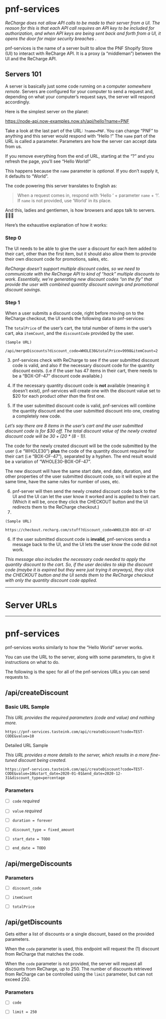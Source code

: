 # pnf-services
_ReCharge does not allow API calls to be made to their server from a UI. The reason for this is that each API call requires an API key to be included for authorization, and when API keys are being sent back and forth from a UI, it opens the door for major security breaches ._

pnf-services is the name of a server built to allow the PNF Shopify Store (UI) to interact with ReCharge API. It is a proxy (a “middleman”) between the UI and the ReCharge API.

## Servers 101
A server is basically just some code running on a computer _somewhere remote_. Servers are configured for your computer to send a request and, depending on what your computer’s request says, the server will respond accordingly.

Here is the simplest server on the planet:

https://node-api.now-examples.now.sh/api/hello?name=PNF

Take a look at the last part of the URL: `?name=PNF`. You can change “PNF” to anything and this server would respond with “Hello <WHATEVER YOU PUT>!” The `name` part of the URL is called a parameter. Parameters are how the server can accept data from us.


If you remove everything from the end of URL, starting at the “?” and you refresh the page, you’ll see “Hello World!”

This happens because the `name`  parameter is _optional_. If you don’t supply it, it defaults to “World”.

The code powering this server translates to English as: 

> When a request comes in, respond with ‘Hello ‘ + parameter `name` + ‘!’. If `name`  is not provided, use ‘World’ in its place.  

And this, ladies and gentlemen, is how browsers and apps talk to servers. 🧑🏽‍💻


Here’s the exhaustive explanation of how it works: 

### Step 0

The UI needs to be able to give the user a discount for each item added to their cart, other than the first item, but it should also allow them to provide their own discount code for promotions, sales, etc. 

_ReCharge doesn’t support multiple discount codes, so we need to communicate with the ReCharge API to kind of “hack” multiple discounts to work. Essentially, we’re generating new discount codes “on the fly” that provide the user with combined quantity discount savings and promotional discount savings._  


### Step 1  
When a user submits a discount code, right before moving on to the ReCharge checkout, the UI sends the following data to pnf-services:

The  `totalPrice`  of the user’s cart, the total number of items in the user’s cart, aka `itemCount`, and the `discountCode`  provided by the user.

```
(Sample URL)

/api/mergeDiscounts?discount_code=WHOLE30&totalPrice=9998&itemCount=2
```

3. pnf-services check with ReCharge to see if the user submitted discount code is valid, and also if the necessary discount code for the quantity discount exists. (i.e if the user has 47 items in their cart, there needs to be a “BOX-OF-47” discount code available.)

4. If the necessary quantity discount code is **not** available (meaning it doesn’t exist), pnf-services will create one with the discount value set to $20 for each product _other than_ the first one.

5. If the user submitted discount code is valid, pnf-services will combine the quantity discount and the user submitted discount into one, creating a completely new code.

_Let’s say there are 8 items in the user’s cart and the user submitted discount code is for $30 off. The total discount value of the newly created discount code will be $30 + ($20 * (8 - 1))._

The code for the newly created discount will be the code submitted by the user (i.e “WHOLE30”) **plus** the code of the quantity discount required for their cart (i.e “BOX-OF-47”), separated by a hyphen. The end result would be  a variation of “WHOLE30-BOX-OF-47”.

The new discount will have the same start date, end date, duration, and other properties of the user submitted discount code, so it will expire at the same time, have the same rules for number of uses, etc.

6. pnf-server will then send the newly created discount code back to the UI and the UI can let the user know it worked and is applied to their cart. (Which it will be, once they click the CHECKOUT button and the UI redirects them to the ReCharge checkout.)
7. 
```
(Sample URL)

https://checkout.recharg.com/stuff?discount_code=WHOLE30-BOX-OF-47
```

6. If the user submitted discount code is **invalid**, pnf-services sends a message back to the UI, and the UI lets the user know the code did not work.

_This message also includes the necessary code needed to apply the quantity discount to the cart. So, if the user decides to skip the discount code (maybe it is expired but they were just trying it anyways), they click the CHECKOUT button and the UI sends them to the ReCharge checkout with only the quantity discount code applied._


- - - -


# Server URLs



- - - -

# pnf-services
pnf-services works similarly to how the “Hello World” server works.

You can use the URL to the server, along with some parameters, to give it instructions on what to do.

The following is the spec for all of the pnf-services URLs you can send requests to.


## /api/createDiscount

### Basic URL Sample

_This URL provides the required parameters (code and value) and nothing more._

```
https://pnf-services.tasteink.com/api/createDiscount?code=TEST-CODE&value=10
```

Detailed URL Sample

_This URL provides a more details to the server, which results in a more fine-tuned discount being created._

```
https://pnf-services.tasteink.com/api/createDiscount?code=TEST-CODE&value=10&start_date=2020-01-01&end_date=2020-12-31&discount_type=percentage
```


### Parameters

- [ ] `code` _required_

- [ ] `value`  _required_

- [ ] `duration = forever`

- [ ] `discount_type = fixed_amount`

- [ ]  `start_date = TODO`

- [ ] `end_date = TODO`



## /api/mergeDiscounts

### Parameters

- [ ] `discount_code`

- [ ] `itemCount`

- [ ] `totalPrice`



## /api/getDiscounts
Gets either a list of discounts or a single discount, based on the provided parameters.

When the  `code`  parameter is used, this endpoint will request the (1) discount from ReCharge that matches the code.

When the  `code`  parameter is not provided, the server will request all discounts from ReCharge, up to 250. The number of discounts retrieved from ReCharge can be controlled using the  `limit`  parameter, but can not exceed 250.

### Parameters 

- [ ] `code`

- [ ] `limit = 250`